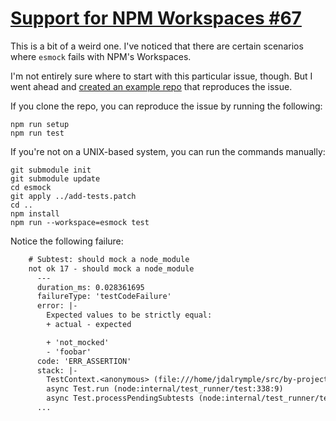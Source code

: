 # [Support for NPM Workspaces #67](https://github.com/iambumblehead/esmock/issues/67)

This is a bit of a weird one. I've noticed that there are certain scenarios where `esmock` fails with NPM's Workspaces.

I'm not entirely sure where to start with this particular issue, though. But I went ahead and [created an example repo](https://github.com/Swivelgames/esmock-issue-67) that reproduces the issue.

If you clone the repo, you can reproduce the issue by running the following:
```
npm run setup
npm run test
```

If you're not on a UNIX-based system, you can run the commands manually:
```
git submodule init
git submodule update
cd esmock
git apply ../add-tests.patch
cd ..
npm install
npm run --workspace=esmock test
```

Notice the following failure:

```diff
    # Subtest: should mock a node_module
    not ok 17 - should mock a node_module
      ---
      duration_ms: 0.028361695
      failureType: 'testCodeFailure'
      error: |-
        Expected values to be strictly equal:
        + actual - expected

        + 'not_mocked'
        - 'foobar'
      code: 'ERR_ASSERTION'
      stack: |-
        TestContext.<anonymous> (file:///home/jdalrymple/src/by-project/esmock-ws/esmock/spec/node/esmock.node.test.js:226:10)
        async Test.run (node:internal/test_runner/test:338:9)
        async Test.processPendingSubtests (node:internal/test_runner/test:158:7)
      ...
```
